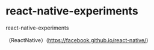 # react-native-experiments
react-native-experiments

（ReactNative）(https://facebook.github.io/react-native/)

